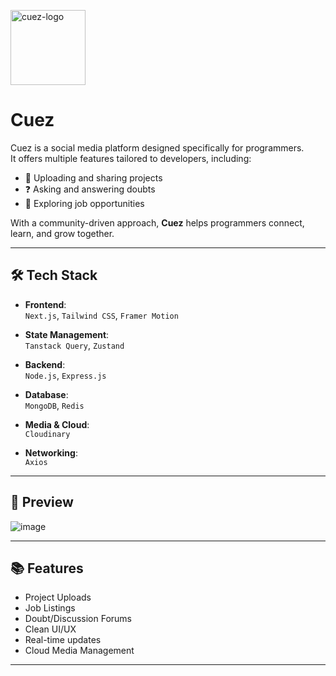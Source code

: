 
<p align="start">
  <img src="https://github.com/user-attachments/assets/ddda4c49-0626-4a13-8c07-c91c2a250562" alt="cuez-logo" width="120" />
</p>

# Cuez

Cuez is a social media platform designed specifically for programmers.  
It offers multiple features tailored to developers, including:

- 🔄 Uploading and sharing projects
- ❓ Asking and answering doubts
- 💼 Exploring job opportunities

With a community-driven approach, **Cuez** helps programmers connect, learn, and grow together.

---

## 🛠️ Tech Stack

- **Frontend**:  
  `Next.js`, `Tailwind CSS`, `Framer Motion`

- **State Management**:  
  `Tanstack Query`, `Zustand`

- **Backend**:  
  `Node.js`, `Express.js`

- **Database**:  
  `MongoDB`, `Redis`

- **Media & Cloud**:  
  `Cloudinary`

- **Networking**:  
  `Axios`

---

## 📸 Preview

![image](https://github.com/user-attachments/assets/853ac9f3-6b3f-40df-8571-52ca8bf54370)

---

## 📚 Features

- Project Uploads
- Job Listings
- Doubt/Discussion Forums
- Clean UI/UX
- Real-time updates
- Cloud Media Management

---
